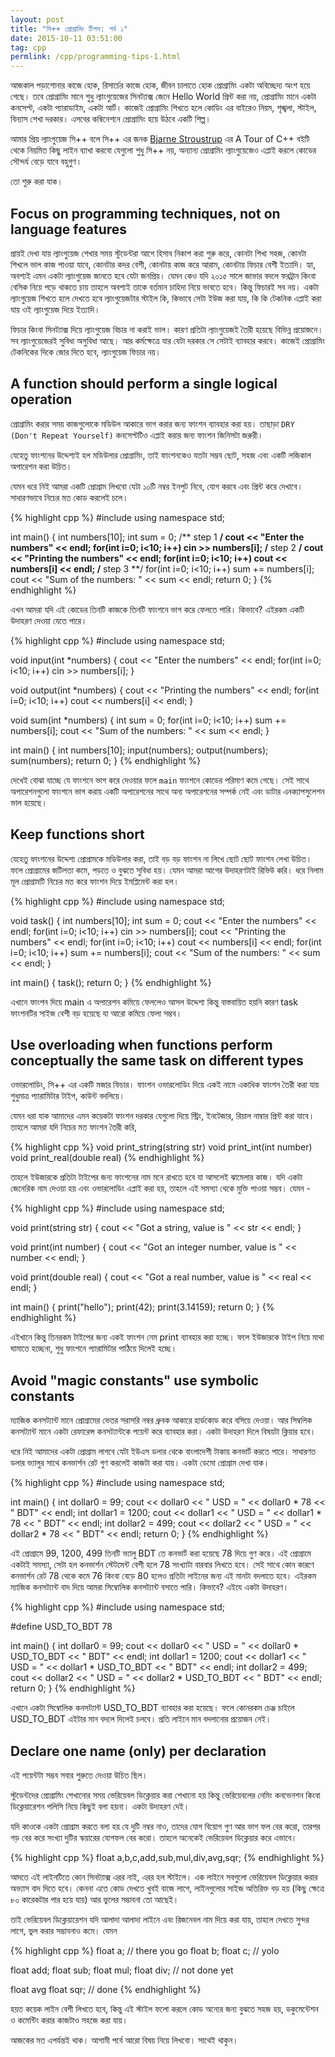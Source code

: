 ```yaml
---
layout: post
title: "সি++ প্রোগ্রামিং টিপস: পর্ব ১"
date: 2015-10-11 03:51:00
tag: cpp
permlink: /cpp/programming-tips-1.html
---
```

আজকাল পড়াশোনার কাজে হোক, রিসার্চের কাজে হোক, জীবন চালাতে হোক প্রোগ্রামিং একটা অবিচ্ছেদ্য অংশ হয়ে গেছে।  তবে প্রোগ্রামিং মানে শুধু ল্যাংগুয়েজের সিনট্যাক্স জেনে Hello World প্রিন্ট করা নয়, প্রোগ্রামিং মানে একটা কনসেপ্ট, একটা প্যারাডাইম, একটা আর্ট। কাজেই প্রোগ্রামিং শিখতে হলে কোডিং এর বাইরেও নিয়ম, শৃঙ্খলা, স্টাইল, বিন্যাস শেখা দরকার। এসবের কম্বিনেশনে প্রোগ্রামিং হয়ে উঠবে একটি শিল্প।

আমার প্রিয় ল্যাংগুয়েজ সি++ বলে সি++ এর জনক [Bjarne Stroustrup](http://www.stroustrup.com/) এর A Tour of C++ বইটি থেকে নিয়মিত কিছু লাইন ব্যাখা করবো যেগুলো শুধু সি++ নয়, অন্যান্য প্রোগ্রামিং ল্যাংগুয়েজেও এপ্লাই করলে কোডের সৌন্দর্য বেড়ে যাবে বহুগুণ।

তো শুরু করা যাক।

## Focus on programming techniques, not on language features

প্রায়ই দেখা যায় ল্যাংগুয়েজ শেখার সময় স্টুডেন্টরা আগে হিসাব নিকাশ করা শুরু করে, কোনটা শিখা সহজ, কোনটা শিখলে ভাল কাজ পাওয়া যাবে, কোনটার কদর বেশী, কোনটায় কাজ করে আরাম, কোনটায় ফিচার বেশী ইত্যাদি। হ্যা, অবশ্যই এমন একটা ল্যাংগুয়েজ জানতে হবে যেটা জনপ্রিয়। যেমন কেও যদি ২০১৫ সালে জাভার বদলে ফরট্রান কিংবা বেসিক নিয়ে পড়ে থাকতে চায় তাহলে অবশ্যই তাকে বর্তমান চাহিদা নিয়ে ভাবতে হবে। কিন্তু ফিচারই সব নয়। একটা ল্যাংগুয়েজ শিখতে হলে দেখতে হবে ল্যাংগুয়েজটার স্টাইল কি, কিভাবে সেটা ইউজ করা যায়, কি কি টেকনিক এপ্লাই করা যায় ওই ল্যাংগুয়েজ দিয়ে ইত্যাদি।

ফিচার কিংবা সিনট্যাক্স দিয়ে ল্যাংগুয়েজ বিচার না করাই ভাল। কারণ প্রতিটা ল্যাংগুয়েজই তৈরী হয়েছে বিভিন্ন প্রয়োজনে। সব ল্যাংগুয়েজেরই সুবিধা অসুবিধা আছে। আর কর্মক্ষেত্রে যার যেটা দরকার সে সেটাই ব্যাবহার করবে। কাজেই প্রোগ্রামিং টেকনিকের দিকে জোর দিতে হবে, ল্যাংগুয়েজ ফিচার নয়।

## A function should perform a single logical operation

প্রোগ্রামিং করার সময় কাজগুলোকে মডিউল আকারে ভাগ করার জন্য ফাংশন ব্যাবহার করা হয়। তাছাড়া `DRY (Don't Repeat Yourself)` কনসেপ্টটিও এপ্লাই করার জন্য ফাংশন জিনিসটা জরুরী।

যেহেতু ফাংশনের উদ্দেশ্যই হল মডিউলার প্রোগ্রামিং, তাই ফাংশনকেও যতটা সম্ভব ছোট, সহজ এবং একটি লজিকাল অপারেশন করা উচিত।

যেমন ধরে নিই আমরা একটি প্রোগ্রাম লিখবো যেটা ১০টি নম্বর ইনপুট নিবে, যোগ করবে এবং প্রিন্ট করে দেখাবে। সাধারণভাবে নিচের মত কোড করলেই চলে।

{% highlight cpp %}
#include <iostream>
using namespace std;

int main()
{
    int numbers[10];
    int sum = 0;
    /** step 1 **/
    cout << "Enter the numbers" << endl;
    for(int i=0; i<10; i++)
        cin >> numbers[i];
    /** step 2 **/
    cout << "Printing the numbers" << endl;
    for(int i=0; i<10; i++)
        cout << numbers[i] << endl;
    /** step 3 **/
    for(int i=0; i<10; i++)
         sum += numbers[i];
    cout << "Sum of the numbers: " << sum << endl;
    return 0;
}
{% endhighlight %}

এখন আমরা যদি এই কোডের তিনটি কাজকে তিনটি ফাংশনে ভাগ করে ফেলতে পারি। কিভাবে? এইরকম একটি উদাহরণ দেওয়া যেতে পারে।

{% highlight cpp %}
#include <iostream>
using namespace std;

void input(int *numbers)
{
    cout << "Enter the numbers" << endl;
    for(int i=0; i<10; i++)
        cin >> numbers[i];
}

void output(int *numbers)
{
    cout << "Printing the numbers" << endl;
    for(int i=0; i<10; i++)
        cout << numbers[i] << endl;
}

void sum(int *numbers)
{
    int sum = 0;
    for(int i=0; i<10; i++)
         sum += numbers[i];
    cout << "Sum of the numbers: " << sum << endl;
}

int main()
{
    int numbers[10];
    input(numbers);
    output(numbers);
    sum(numbers);
    return 0;
}
{% endhighlight %}

দেখেই বোঝা যাচ্ছে যে ফাংশনে ভাগ করে দেওয়ার ফলে `main` ফাংশনে কোডের পরিমাণ কমে গেছে। সেই সাথে অপারেশনগুলো ফাংশনে ভাগ করায় একটি অপারেশনের সাথে অন্য অপারেশনের সম্পর্ক নেই এবং ডাটার এনক্যাপসুলেশন ভাল হয়েছে।

## Keep functions short

যেহেতু ফাংশনের উদ্দেশ্য প্রোগ্রামকে মডিউলার করা, তাই বড় বড় ফাংশন না লিখে ছোট ছোট ফাংশন লেখা উচিত। ফলে প্রোগ্রামের জটিলতা কমে, পড়তে ও বুঝতে সুবিধা হয়। যেমন আমরা আগের উদাহরণটাই রিভিউ করি। ধরে নিলাম মূল প্রোগ্রামটি নিচের মত করে ফাংশন দিয়ে ইমপ্লিমেন্ট করা হল।

{% highlight cpp %}
#include <iostream>
using namespace std;

void task()
{
    int numbers[10];
    int sum = 0;
    cout << "Enter the numbers" << endl;
    for(int i=0; i<10; i++)
        cin >> numbers[i];
    cout << "Printing the numbers" << endl;
    for(int i=0; i<10; i++)
        cout << numbers[i] << endl;
    for(int i=0; i<10; i++)
         sum += numbers[i];
    cout << "Sum of the numbers: " << sum << endl;
}

int main()
{
    task();
    return 0;
}
{% endhighlight %}

এখানে ফাংশন দিয়ে main এ অপারেশন কমিয়ে ফেললেও আসল উদ্দেশ্য কিন্তু বাস্তবায়িত হয়নি কারণ task ফাংশনটির সাইজ বেশী বড় হয়েছে যা আরো কমিয়ে ফেলা সম্ভব।

## Use overloading when functions perform conceptually the same task on different types

ওভারলোডিং, সি++ এর একটি মজার ফিচার। ফাংশন ওভারলোডিং দিয়ে একই নামে একাধিক ফাংশন তৈরী করা যায় শুধুমাত্র প্যারামিটার টাইপ, কাউন্ট বদলিয়ে।

যেমন ধরা যাক আমাদের এমন কয়েকটা ফাংশন দরকার যেগুলো দিয়ে স্ট্রিং, ইনটেজার, রিয়াল নাম্বার প্রিন্ট করা যাবে। তাহলে আমরা যদি নিচের মত ফাংশন তৈরী করি,

{% highlight cpp %}
void print_string(string str)
void print_int(int number)
void print_real(double real)
{% endhighlight %}

তাহলে ইউজারকে প্রতিটা টাইপের জন্য ফাংশনের নাম মনে রাখতে হবে যা আসলেই ঝামেলার কাজ। যদি একটা জেনেরিক নাম দেওয়া হয় এবং ওভারলোডিং এপ্লাই করা হয়, তাহলে এই সমস্যা থেকে মুক্তি পাওয়া সম্ভব। যেমন -

{% highlight cpp %}
#include <iostream>
using namespace std;

void print(string str)
{
    cout << "Got a string, value is " << str << endl;
}

void print(int number)
{
    cout << "Got an integer number, value is " << number << endl;
}

void print(double real)
{
    cout << "Got a real number, value is " << real << endl;
}

int main()
{
    print("hello");
    print(42);
    print(3.14159);
    return 0;
}
{% endhighlight %}

এইখানে কিন্তু তিনরকম টাইপের জন্য একই ফাংশন নেম print ব্যাবহার করা হচ্ছে। ফলে ইউজারকে টাইপ নিয়ে মাথা ঘামাতে হচ্ছেনা, শুধু ফাংশনে প্যারামিটার পাঠিয়ে দিলেই হচ্ছে।

## Avoid "magic constants" use symbolic constants

ম্যাজিক কনসট্যান্ট মানে প্রোগ্রামের ভেতর সরাসরি নম্বর ধ্রুবক আকারে হার্ডকোড করে বসিয়ে দেওয়া। আর সিম্বলিক কনসট্যান্ট মানে একটা রেফারেন্স কনসট্যান্টকে পয়েন্ট করে ব্যাবহার করা। একটা উদাহরণ দিলে বিষয়টা ক্লিয়ার হবে।

ধরে নিই আমাদের একটা প্রোগ্রাম লাগবে যেটা ইউএস ডলার থেকে বাংলাদেশী টাকায় কনভার্ট করতে পারে। সাধারণত ডলার ভ্যালুর সাথে কনভার্শন রেট গুণ করলেই কাজটা করা যায়। একটা ডেমো প্রোগ্রাম দেখা যাক।

{% highlight cpp %}
#include <iostream>
using namespace std;

int main()
{
    int dollar0 = 99;
    cout << dollar0 << " USD = " << dollar0 * 78 << " BDT" << endl;
    int dollar1 = 1200;
    cout << dollar1 << " USD = " << dollar1 * 78 << " BDT" << endl;
    int dollar2 = 499;
    cout << dollar2 << " USD = " << dollar2 * 78 << " BDT" << endl;
    return 0;
}
{% endhighlight %}

এই প্রোগ্রামে 99, 1200, 499 তিনটি ভ্যালু BDT তে কনভার্ট করা হয়েছে 78 দিয়ে গুণ করে। এই প্রোগ্রামে একটাই সমস্যা, সেটা হল কনভার্শন স্টেটমেন্ট বেশী হলে 78 সংখ্যাটা বারবার লিখতে হবে। সেই সাথে কোন কারণে কনভার্শন রেট 78 থেকে কমে 76 কিংবা বেড়ে 80 হলেও প্রতিটা লাইনের জন্য এই মানটা বদলাতে হবে। এইরকম ম্যাজিক কনসট্যান্ট বাদ দিয়ে আমরা সিম্বোলিক কনসট্যান্ট বসাতে পারি। কিভাবে? এইযে একটা উদাহরণ।

{% highlight cpp %}
#include <iostream>
using namespace std;

#define USD_TO_BDT 78

int main()
{
    int dollar0 = 99;
    cout << dollar0 << " USD = " << dollar0 * USD_TO_BDT << " BDT" << endl;
    int dollar1 = 1200;
    cout << dollar1 << " USD = " << dollar1 * USD_TO_BDT << " BDT" << endl;
    int dollar2 = 499;
    cout << dollar2 << " USD = " << dollar2 * USD_TO_BDT << " BDT" << endl;
    return 0;
}
{% endhighlight %}

এখানে একটা সিম্বোলিক কনসট্যান্ট USD_TO_BDT ব্যাবহার করা হয়েছে। ফলে কোনরকম চেঞ্জ চাইলে USD_TO_BDT এইটার মান বদলে দিলেই চলবে। প্রতি লাইনে মান বদলানোর প্রয়োজন নেই।

## Declare one name (only) per declaration

এই পয়েন্টটা সম্ভব সবার শুরুতে দেওয়া উচিত ছিল।

স্টুডেন্টদের প্রোগ্রামিং শেখানোর সময় ভেরিয়েবল ডিক্লেয়ার করা শেখানো হয় কিন্তু ভেরিয়েবলের নেমিং কনভেনশন কিংবা ডিক্লেয়ারেশন পলিসি নিয়ে কিছুই বলা হয়না। একটা উদাহরণ দেই।

যদি কাওকে একটা প্রোগ্রাম করতে বলা হয় যে দুটি নম্বর নাও, তাদের যোগ বিয়োগ গুণ আর ভাগ ফল বের করো, তারপর গড় বের করে সংখ্যা দুটির স্কয়ারের যোগফল বের করো। তাহলে অনেকেই ভেরিয়েবল ডিক্লেয়ার করে এভাবে।

{% highlight cpp %}
float a,b,c,add,sub,mul,div,avg,sqr;
{% endhighlight %}

আদতে এই লাইনটিতে কোন সিনট্যাক্স এরর নাই, এরর হল স্টাইলে। এক লাইনে সবগুলো ভেরিয়েবল ডিক্লেয়ার করার অভ্যাস বাদ দিতে হবে। কেননা এতে কোড দেখতে খুবই বাজে লাগে, লাইনগুলোর সাইজ অতিরিক্ত বড় হয় (কিছু ক্ষেত্রে ৮০ কারেকটার পার হয়ে যায়) আর ভুলের সম্ভাবনা তো আছেই।

তাই ভেরিয়েবল ডিক্লেয়ারেশন যদি আলাদা আলাদা লাইনে এবং রিজনেবল নাম দিয়ে করা যায়, তাহলে দেখতে সুন্দর লাগে, ভুল করার সম্ভাবনাও কমে। যেমন

{% highlight cpp %}
float a; // there you go
float b;
float c; // yolo

float add;
float sub;
float mul;
float div; // not done yet

float avg
float sqr; // done
{% endhighlight %}

হয়ত কয়েক লাইন বেশী লিখতে হবে, কিন্তু এই স্টাইল ফলো করলে কোড অন্যের জন্য বুঝতে সহজ হয়, ডকুমেন্টেশন ও কমেন্টিং করার কাজটাও সহজে করা যায়।

আজকের মত এপর্যন্তই থাক। আগামী পর্বে আরো বিষয় নিয়ে লিখবো। সাথেই থাকুন।
